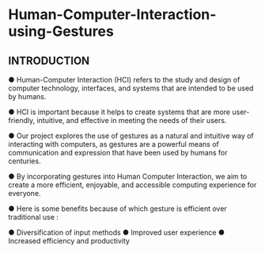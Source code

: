# Human-Computer-Interaction-using-Gestures

## INTRODUCTION
● Human-Computer Interaction (HCI) refers to the study and design of computer technology, interfaces, and systems that are intended to be used by humans.

● HCI is important because it helps to create systems that are more user-friendly, intuitive, and effective in meeting the needs of their users.

● Our project explores the use of gestures as a natural and intuitive way of interacting with computers, as gestures are a powerful means of communication and expression that have been used by humans for centuries.

● By incorporating gestures into Human Computer Interaction, we aim to create a more efficient, enjoyable, and accessible computing experience for everyone.

● Here is some benefits because of which gesture is efficient over traditional use :

  ● Diversification of input methods
  ● Improved user experience
  ● Increased efficiency and productivity
